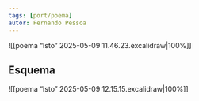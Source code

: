 ```yaml
---
tags: [port/poema]
autor: Fernando Pessoa
---
```


![[poema “Isto” 2025-05-09 11.46.23.excalidraw|100%]]

## Esquema

![[poema “Isto” 2025-05-09 12.15.15.excalidraw|100%]]